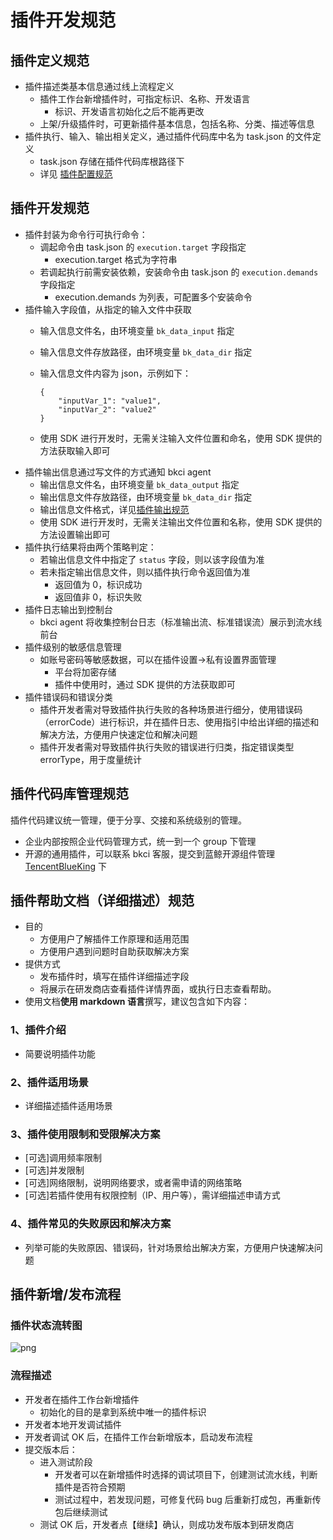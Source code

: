 # 插件开发规范

## 插件定义规范

* 插件描述类基本信息通过线上流程定义
  * 插件工作台新增插件时，可指定标识、名称、开发语言
    * 标识、开发语言初始化之后不能再更改
  * 上架/升级插件时，可更新插件基本信息，包括名称、分类、描述等信息
* 插件执行、输入、输出相关定义，通过插件代码库中名为 task.json 的文件定义
  * task.json 存储在插件代码库根路径下
  * 详见 [插件配置规范](plugin-config.md)

## 插件开发规范

* 插件封装为命令行可执行命令：
  * 调起命令由 task.json 的 `execution.target` 字段指定
    * execution.target 格式为字符串
  * 若调起执行前需安装依赖，安装命令由 task.json 的 `execution.demands` 字段指定
    * execution.demands 为列表，可配置多个安装命令
* 插件输入字段值，从指定的输入文件中获取
  * 输入信息文件名，由环境变量 `bk_data_input` 指定
  * 输入信息文件存放路径，由环境变量 `bk_data_dir` 指定
  * 输入信息文件内容为 json，示例如下：

    ```text
    {
        "inputVar_1": "value1",
        "inputVar_2": "value2"
    }
    ```

  * 使用 SDK 进行开发时，无需关注输入文件位置和命名，使用 SDK 提供的方法获取输入即可
* 插件输出信息通过写文件的方式通知 bkci agent
  * 输出信息文件名，由环境变量 `bk_data_output` 指定
  * 输出信息文件存放路径，由环境变量 `bk_data_dir` 指定
  * 输出信息文件格式，详见[插件输出规范](plugin_output.md)
  * 使用 SDK 进行开发时，无需关注输出文件位置和名称，使用 SDK 提供的方法设置输出即可
* 插件执行结果将由两个策略判定：
  * 若输出信息文件中指定了 `status` 字段，则以该字段值为准
  * 若未指定输出信息文件，则以插件执行命令返回值为准
    * 返回值为 0，标识成功
    * 返回值非 0，标识失败
* 插件日志输出到控制台
  * bkci agent 将收集控制台日志（标准输出流、标准错误流）展示到流水线前台
* 插件级别的敏感信息管理
  * 如账号密码等敏感数据，可以在插件设置→私有设置界面管理
    * 平台将加密存储
    * 插件中使用时，通过 SDK 提供的方法获取即可
* 插件错误码和错误分类
  * 插件开发者需对导致插件执行失败的各种场景进行细分，使用错误码（errorCode）进行标识，并在插件日志、使用指引中给出详细的描述和解决方法，方便用户快速定位和解决问题
  * 插件开发者需对导致插件执行失败的错误进行归类，指定错误类型 errorType，用于度量统计

## 插件代码库管理规范

插件代码建议统一管理，便于分享、交接和系统级别的管理。

* 企业内部按照企业代码管理方式，统一到一个 group 下管理
* 开源的通用插件，可以联系 bkci 客服，提交到蓝鲸开源组件管理 [TencentBlueKing](https://github.com/TencentBlueKing) 下

## 插件帮助文档（详细描述）规范

* 目的
  * 方便用户了解插件工作原理和适用范围
  * 方便用户遇到问题时自助获取解决方案
* 提供方式
  * 发布插件时，填写在插件详细描述字段
  * 将展示在研发商店查看插件详情界面，或执行日志查看帮助。
* 使用文档**使用 markdown 语言**撰写，建议包含如下内容：

### 1、插件介绍 

* 简要说明插件功能

### 2、插件适用场景

* 详细描述插件适用场景

### 3、插件使用限制和受限解决方案

* \[可选\]调用频率限制
* \[可选\]并发限制
* \[可选\]网络限制，说明网络要求，或者需申请的网络策略
* \[可选\]若插件使用有权限控制（IP、用户等），需详细描述申请方式

### 4、插件常见的失败原因和解决方案

* 列举可能的失败原因、错误码，针对场景给出解决方案，方便用户快速解决问题

## 插件新增/发布流程

### 插件状态流转图

![png](../../../assets/store_plugin_status.png)

### 流程描述

* 开发者在插件工作台新增插件
  * 初始化的目的是拿到系统中唯一的插件标识
* 开发者本地开发调试插件
* 开发者调试 OK 后，在插件工作台新增版本，启动发布流程
* 提交版本后：
  * 进入测试阶段
    * 开发者可以在新增插件时选择的调试项目下，创建测试流水线，判断插件是否符合预期
    * 测试过程中，若发现问题，可修复代码 bug 后重新打成包，再重新传包后继续测试
  * 测试 OK 后，开发者点【继续】确认，则成功发布版本到研发商店

